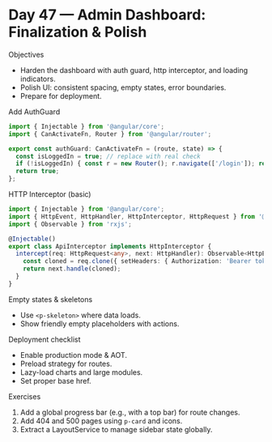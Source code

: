 # Day 47 — Admin Dashboard: Finalization & Polish

Objectives
- Harden the dashboard with auth guard, http interceptor, and loading indicators.
- Polish UI: consistent spacing, empty states, error boundaries.
- Prepare for deployment.

Add AuthGuard
```ts
import { Injectable } from '@angular/core';
import { CanActivateFn, Router } from '@angular/router';

export const authGuard: CanActivateFn = (route, state) => {
  const isLoggedIn = true; // replace with real check
  if (!isLoggedIn) { const r = new Router(); r.navigate(['/login']); return false; }
  return true;
};
```

HTTP Interceptor (basic)
```ts
import { Injectable } from '@angular/core';
import { HttpEvent, HttpHandler, HttpInterceptor, HttpRequest } from '@angular/common/http';
import { Observable } from 'rxjs';

@Injectable()
export class ApiInterceptor implements HttpInterceptor {
  intercept(req: HttpRequest<any>, next: HttpHandler): Observable<HttpEvent<any>> {
    const cloned = req.clone({ setHeaders: { Authorization: 'Bearer token' } });
    return next.handle(cloned);
  }
}
```

Empty states & skeletons
- Use `<p-skeleton>` where data loads.
- Show friendly empty placeholders with actions.

Deployment checklist
- Enable production mode & AOT.
- Preload strategy for routes.
- Lazy-load charts and large modules.
- Set proper base href.

Exercises
1) Add a global progress bar (e.g., with a top bar) for route changes.
2) Add 404 and 500 pages using `p-card` and icons.
3) Extract a LayoutService to manage sidebar state globally.
